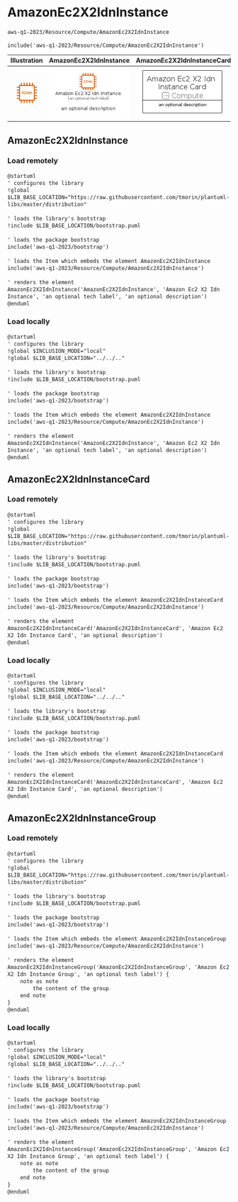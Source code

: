 # AmazonEc2X2IdnInstance


```text
aws-q1-2023/Resource/Compute/AmazonEc2X2IdnInstance
```

```text
include('aws-q1-2023/Resource/Compute/AmazonEc2X2IdnInstance')
```



| Illustration | AmazonEc2X2IdnInstance | AmazonEc2X2IdnInstanceCard | AmazonEc2X2IdnInstanceGroup |
| :---: | :---: | :---: | :---: |
| ![illustration for Illustration](../../../aws-q1-2023/Resource/Compute/AmazonEc2X2IdnInstance.png) | ![illustration for AmazonEc2X2IdnInstance](../../../aws-q1-2023/Resource/Compute/AmazonEc2X2IdnInstance.Local.png) | ![illustration for AmazonEc2X2IdnInstanceCard](../../../aws-q1-2023/Resource/Compute/AmazonEc2X2IdnInstanceCard.Local.png) | ![illustration for AmazonEc2X2IdnInstanceGroup](../../../aws-q1-2023/Resource/Compute/AmazonEc2X2IdnInstanceGroup.Local.png) |




## AmazonEc2X2IdnInstance

### Load remotely
```plantuml
@startuml
' configures the library
!global $LIB_BASE_LOCATION="https://raw.githubusercontent.com/tmorin/plantuml-libs/master/distribution"

' loads the library's bootstrap
!include $LIB_BASE_LOCATION/bootstrap.puml

' loads the package bootstrap
include('aws-q1-2023/bootstrap')

' loads the Item which embeds the element AmazonEc2X2IdnInstance
include('aws-q1-2023/Resource/Compute/AmazonEc2X2IdnInstance')

' renders the element
AmazonEc2X2IdnInstance('AmazonEc2X2IdnInstance', 'Amazon Ec2 X2 Idn Instance', 'an optional tech label', 'an optional description')
@enduml
```

### Load locally
```plantuml
@startuml
' configures the library
!global $INCLUSION_MODE="local"
!global $LIB_BASE_LOCATION="../../.."

' loads the library's bootstrap
!include $LIB_BASE_LOCATION/bootstrap.puml

' loads the package bootstrap
include('aws-q1-2023/bootstrap')

' loads the Item which embeds the element AmazonEc2X2IdnInstance
include('aws-q1-2023/Resource/Compute/AmazonEc2X2IdnInstance')

' renders the element
AmazonEc2X2IdnInstance('AmazonEc2X2IdnInstance', 'Amazon Ec2 X2 Idn Instance', 'an optional tech label', 'an optional description')
@enduml
```

## AmazonEc2X2IdnInstanceCard

### Load remotely
```plantuml
@startuml
' configures the library
!global $LIB_BASE_LOCATION="https://raw.githubusercontent.com/tmorin/plantuml-libs/master/distribution"

' loads the library's bootstrap
!include $LIB_BASE_LOCATION/bootstrap.puml

' loads the package bootstrap
include('aws-q1-2023/bootstrap')

' loads the Item which embeds the element AmazonEc2X2IdnInstanceCard
include('aws-q1-2023/Resource/Compute/AmazonEc2X2IdnInstance')

' renders the element
AmazonEc2X2IdnInstanceCard('AmazonEc2X2IdnInstanceCard', 'Amazon Ec2 X2 Idn Instance Card', 'an optional description')
@enduml
```

### Load locally
```plantuml
@startuml
' configures the library
!global $INCLUSION_MODE="local"
!global $LIB_BASE_LOCATION="../../.."

' loads the library's bootstrap
!include $LIB_BASE_LOCATION/bootstrap.puml

' loads the package bootstrap
include('aws-q1-2023/bootstrap')

' loads the Item which embeds the element AmazonEc2X2IdnInstanceCard
include('aws-q1-2023/Resource/Compute/AmazonEc2X2IdnInstance')

' renders the element
AmazonEc2X2IdnInstanceCard('AmazonEc2X2IdnInstanceCard', 'Amazon Ec2 X2 Idn Instance Card', 'an optional description')
@enduml
```

## AmazonEc2X2IdnInstanceGroup

### Load remotely
```plantuml
@startuml
' configures the library
!global $LIB_BASE_LOCATION="https://raw.githubusercontent.com/tmorin/plantuml-libs/master/distribution"

' loads the library's bootstrap
!include $LIB_BASE_LOCATION/bootstrap.puml

' loads the package bootstrap
include('aws-q1-2023/bootstrap')

' loads the Item which embeds the element AmazonEc2X2IdnInstanceGroup
include('aws-q1-2023/Resource/Compute/AmazonEc2X2IdnInstance')

' renders the element
AmazonEc2X2IdnInstanceGroup('AmazonEc2X2IdnInstanceGroup', 'Amazon Ec2 X2 Idn Instance Group', 'an optional tech label') {
    note as note
        the content of the group
    end note
}
@enduml
```

### Load locally
```plantuml
@startuml
' configures the library
!global $INCLUSION_MODE="local"
!global $LIB_BASE_LOCATION="../../.."

' loads the library's bootstrap
!include $LIB_BASE_LOCATION/bootstrap.puml

' loads the package bootstrap
include('aws-q1-2023/bootstrap')

' loads the Item which embeds the element AmazonEc2X2IdnInstanceGroup
include('aws-q1-2023/Resource/Compute/AmazonEc2X2IdnInstance')

' renders the element
AmazonEc2X2IdnInstanceGroup('AmazonEc2X2IdnInstanceGroup', 'Amazon Ec2 X2 Idn Instance Group', 'an optional tech label') {
    note as note
        the content of the group
    end note
}
@enduml
```

